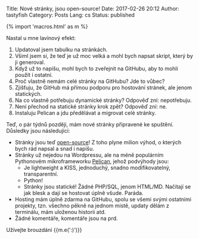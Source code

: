 Title: Nové stránky, jsou open-source!
Date: 2017-02-26 20:12
Author: tastyfish
Category: Posts
Lang: cs
Status: published

{% import 'macros.html' as m %}

Nastal u mne lavinový efekt:

1. Updatoval jsem tabulku na stránkách.
2. Všiml jsem si, že teď je už moc velká a mohl bych napsat skript, který by ji generoval.
3. Když už to napíšu, mohl bych to zveřejnit na GitHubu, aby to mohli použít i ostatní.
4. Proč vlastně nemám celé stránky na GitHubu? Jde to vůbec?
5. Zjišťuju, že GitHub má přímou podporu pro hostování stránek, ale jenom statických.
6. Na co vlastně potřebuju dynamické stránky? Odpověď zní: nepotřebuju.
7. Není přechod na statické stránky krok zpět? Odpověď zní: ne.
8. Instaluju Pelican a jdu předělávat a migrovat celé stránky.

Teď, o pár týdnů později, mám nové stránky připravené ke spuštění. Důsledky jsou následující:

- Stránky jsou teď [open-source](https://github.com/drummyfish/drummyfish.github.io-src)! Z toho plyne milion výhod, o kterých bych rád napsal a snad i napíšu.
- Stránky už nejedou na Wordpressu, ale na méně populárním Pythonovém mikroframeworku [Pelican](http://docs.getpelican.com/en/stable/), jehož podvýhody jsou:
    - Je lightweight a KISS, jednoduchý, snadno modifikovatelný, transparentní.
    - Python!
    - Stránky jsou statické! Žádné PHP/SQL, jenom HTML/MD. Načítají se jak blesk a dají se hostovat úplně všude. Paráda.  
- Hosting mám úplně zdarma na GitHubu, spolu se všemi svými ostatními projekty, tzn. všechno pěkně na jednom místě, updaty dělám z terminálu, mám uloženou historii atd.
- Žádné komentáře, komentáře jsou na prd.

Užívejte brouzdání {{m.e(':)')}}